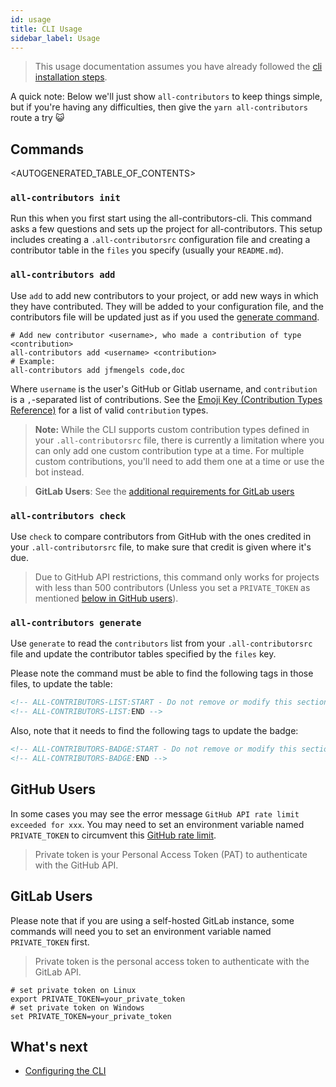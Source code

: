 ```yaml
---
id: usage
title: CLI Usage
sidebar_label: Usage
---
```


> This usage documentation assumes you have already followed the [cli installation steps](installation).

A quick note: Below we'll just show `all-contributors` to keep things simple, but if you're having any difficulties, then give the `yarn all-contributors` route a try 😺

## Commands

<AUTOGENERATED_TABLE_OF_CONTENTS>

### `all-contributors init`

Run this when you first start using the all-contributors-cli. This command asks a few questions and sets up the project for all-contributors.
This setup includes creating a `.all-contributorsrc` configuration file and creating a contributor table in the `files` you specify (usually your `README.md`).

### `all-contributors add`

Use `add` to add new contributors to your project, or add new ways in which they
have contributed. They will be added to your configuration file, and the
contributors file will be updated just as if you used the [generate command](#all-contributors-generate).

```console
# Add new contributor <username>, who made a contribution of type <contribution>
all-contributors add <username> <contribution>
# Example:
all-contributors add jfmengels code,doc
```

Where `username` is the user's GitHub or Gitlab username, and `contribution` is a
`,`-separated list of contributions. See the [Emoji Key (Contribution Types Reference)](../emoji-key)
for a list of valid `contribution` types.

> **Note:** While the CLI supports custom contribution types defined in your `.all-contributorsrc` file, there is currently a limitation where you can only add one custom contribution type at a time. For multiple custom contributions, you'll need to add them one at a time or use the bot instead.

> **GitLab Users**: See the [additional requirements for GitLab users](#gitlab-users)

### `all-contributors check`

Use `check` to compare contributors from GitHub with the ones credited in your
`.all-contributorsrc` file, to make sure that credit is given where
it's due.

> Due to GitHub API restrictions, this command only works for projects with less
> than 500 contributors (Unless you set a `PRIVATE_TOKEN` as mentioned [below in GitHub users](#github-users)).

### `all-contributors generate`

Use `generate` to read the `contributors` list from your `.all-contributorsrc` file
and update the contributor tables specified by the `files` key.

Please note the command must be able to find the following tags in those files, to update the table:

```markdown
<!-- ALL-CONTRIBUTORS-LIST:START - Do not remove or modify this section -->
<!-- ALL-CONTRIBUTORS-LIST:END -->
```

Also, note that it needs to find the following tags to update the badge:

```markdown
<!-- ALL-CONTRIBUTORS-BADGE:START - Do not remove or modify this section -->
<!-- ALL-CONTRIBUTORS-BADGE:END -->
```

## GitHub Users

In some cases you may see the error message `GitHub API rate limit exceeded for xxx`. You may need to set an environment variable named `PRIVATE_TOKEN` to circumvent this [GitHub rate limit](https://developer.github.com/v3/rate_limit/).

> Private token is your Personal Access Token (PAT) to authenticate with the GitHub API.

## GitLab Users

Please note that if you are using a self-hosted GitLab instance,
some commands will need you to set an environment variable named `PRIVATE_TOKEN` first.

> Private token is the personal access token to authenticate with the GitLab API.

```console
# set private token on Linux
export PRIVATE_TOKEN=your_private_token
# set private token on Windows
set PRIVATE_TOKEN=your_private_token
```

## What's next

- [Configuring the CLI](configuration)
